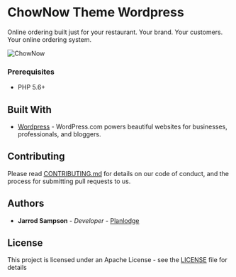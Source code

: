 # ChowNow Theme Wordpress

Online ordering built just for your restaurant.
Your brand. Your customers. Your online ordering system. 

![ChowNow](https://raw.githubusercontent.com/planlodge/ChowNow-Theme-Wordpress/master/screenshot.png)

### Prerequisites

- PHP 5.6+

## Built With

* [Wordpress](https://www.wordpress.com/) - WordPress.com powers beautiful websites for businesses, professionals, and bloggers.

## Contributing

Please read [CONTRIBUTING.md](CONTRIBUTING.md) for details on our code of conduct, and the process for submitting pull requests to us.

## Authors

* **Jarrod Sampson** - *Developer* - [Planlodge](https://planlodge.com)

## License

This project is licensed under an Apache License - see the [LICENSE](LICENSE) file for details
